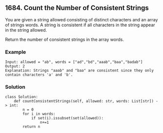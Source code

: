 ## 1684. Count the Number of Consistent Strings

You are given a string allowed consisting of distinct characters and an array of strings words. A string is consistent if all characters in the string appear in the string allowed.

Return the number of consistent strings in the array words.

### Example
```
Input: allowed = "ab", words = ["ad","bd","aaab","baa","badab"]
Output: 2
Explanation: Strings "aaab" and "baa" are consistent since they only contain characters 'a' and 'b'.
```
### Solution
```
class Solution:
    def countConsistentStrings(self, allowed: str, words: List[str]) -> int:
        n = 0
        for i in words:
            if set(i).issubset(set(allowed)):
                n+=1
        return n
```